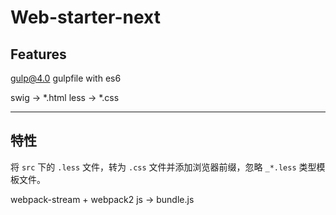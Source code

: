 # Web-starter-next

## Features
gulp@4.0 
gulpfile with es6

swig -> *.html
less -> *.css

---
## 特性
将 `src` 下的 `.less` 文件，转为 `.css` 文件并添加浏览器前缀，忽略 `_*.less` 类型模板文件。

webpack-stream + webpack2  js -> bundle.js

